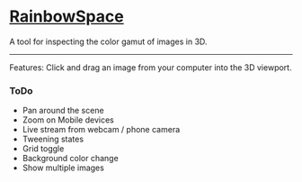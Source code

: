 # [RainbowSpace](http://RainbowSpace.xyz/)

A tool for inspecting the color gamut of images in 3D.

----

Features: Click and drag an image from your computer into the 3D viewport.

### ToDo
* Pan around the scene
* Zoom on Mobile devices
* Live stream from webcam / phone camera
* Tweening states
* Grid toggle
* Background color change
* Show multiple images
